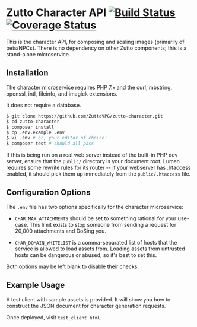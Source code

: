 # Zutto Character API [![Build Status](https://travis-ci.org/ZuttoVPG/zutto-character.svg?branch=master)](https://travis-ci.org/ZuttoVPG/zutto-character) [![Coverage Status](https://coveralls.io/repos/github/ZuttoVPG/zutto-character/badge.svg?branch=master)](https://coveralls.io/github/ZuttoVPG/zutto-character?branch=master)  

This is the character API, for composing and scaling images (primarily of pets/NPCs). There is no dependency on other Zutto components; this is a stand-alone microservice.

## Installation
The character microservice requires PHP 7.x and the curl, mbstring, openssl, intl, fileinfo, and imagick extensions.

It does not require a database.

```bash
$ git clone https://github.com/ZuttoVPG/zutto-character.git
$ cd zutto-character
$ composer install
$ cp .env.example .env
$ vi .env # or, your editor of choice!
$ composer test # should all pass
```

If this is being run on a real web server instead of the built-in PHP dev server, ensure that the `public/` directory is your document root. Lumen requires some rewrite rules for its router -- if your webserver has .htaccess enabled, it should pick them up immediately from the `public/.htaccess` file.

## Configuration Options
The `.env` file has two options specifically for the character microservice:

- `CHAR_MAX_ATTACHMENTS` should be set to something rational for your use-case. This limit exists to stop someone from sending a request for 20,000 attachments and DoSing you.

- `CHAR_DOMAIN_WHITELIST` is a comma-separated list of hosts that the service is allowed to load assets from. Loading assets from untrusted hosts can be dangerous or abused, so it's best to set this.

Both options may be left blank to disable their checks.

## Example Usage
A test client with sample assets is provided. It will show you how to construct the JSON document for character generation requests.

Once deployed, visit `test_client.html`.
